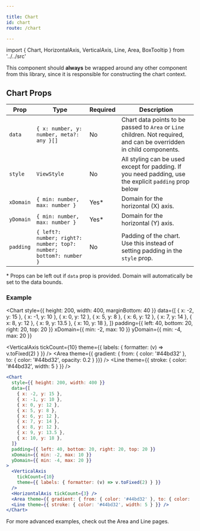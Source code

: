 ```yaml
---

title: Chart
id: chart
route: /chart

---
```


import { Chart, HorizontalAxis, VerticalAxis, Line, Area, BoxTooltip } from '../../src'

This component should **always** be wrapped around any other component from this library, since it is responsible for constructing the chart context.

## Chart Props
| Prop        | Type | Required | Description
| ----------- | ----------- | ------------- | ------ |
| `data`      | `{ x: number, y: number, meta?: any }[]` | No | Chart data points to be passed to `Area` or `Line` children. Not required, and can be overridden in child components.  |
| `style`   | `ViewStyle`        | No | All styling can be used except for padding. If you need padding, use the explicit `padding` prop below  |
| `xDomain`   | `{ min: number, max: number }`        | Yes* | Domain for the horizontal (X) axis.  |
| `yDomain`   | `{ min: number, max: number }`        | Yes* | Domain for the horizontal (Y) axis.  |
| `padding`   | `{ left?: number; right?: number; top?: number; bottom?: number }`        | No | Padding of the chart. Use this instead of setting padding in the `style` prop.  |

\* Props can be left out if `data` prop is provided. Domain will automatically be set to the data bounds.

### Example

<Chart
  style={{ height: 200, width: 400, marginBottom: 40 }}
  data={[
    { x: -2, y: 15 },
    { x: -1, y: 10 },
    { x: 0, y: 12 },
    { x: 5, y: 8 },
    { x: 6, y: 12 },
    { x: 7, y: 14 },
    { x: 8, y: 12 },
    { x: 9, y: 13.5 },
    { x: 10, y: 18 },
  ]}
  padding={{ left: 40, bottom: 20, right: 20, top: 20 }}
  xDomain={{ min: -2, max: 10 }}
  yDomain={{ min: -4, max: 20 }}
>
  <VerticalAxis
    tickCount={10}
    theme={{ labels: { formatter: (v) => v.toFixed(2) } }}
  />
  <HorizontalAxis tickCount={3} />
  <Area theme={{ gradient: { from: { color: '#44bd32' }, to: { color: '#44bd32', opacity: 0.2 } }}} />
  <Line theme={{ stroke: { color: '#44bd32', width: 5 } }} />
</Chart>

```jsx
<Chart
  style={{ height: 200, width: 400 }}
  data={[
    { x: -2, y: 15 },
    { x: -1, y: 10 },
    { x: 0, y: 12 },
    { x: 5, y: 8 },
    { x: 6, y: 12 },
    { x: 7, y: 14 },
    { x: 8, y: 12 },
    { x: 9, y: 13.5 },
    { x: 10, y: 18 },
  ]}
  padding={{ left: 40, bottom: 20, right: 20, top: 20 }}
  xDomain={{ min: -2, max: 10 }}
  yDomain={{ min: -4, max: 20 }}
>
  <VerticalAxis
    tickCount={10}
    theme={{ labels: { formatter: (v) => v.toFixed(2) } }}
  />
  <HorizontalAxis tickCount={3} />
  <Area theme={{ gradient: { from: { color: '#44bd32' }, to: { color: '#44bd32', opacity: 0.2 } }}} />
  <Line theme={{ stroke: { color: '#44bd32', width: 5 } }} />
</Chart>
```

For more advanced examples, check out the Area and Line pages.